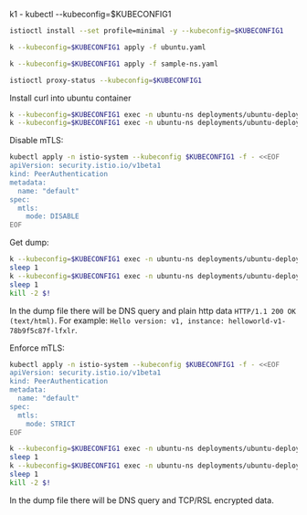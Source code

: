 k1 - kubectl --kubeconfig=$KUBECONFIG1

```bash
istioctl install --set profile=minimal -y --kubeconfig=$KUBECONFIG1
```

```bash
k --kubeconfig=$KUBECONFIG1 apply -f ubuntu.yaml
```

```bash
k --kubeconfig=$KUBECONFIG1 apply -f sample-ns.yaml
```

```bash
istioctl proxy-status --kubeconfig=$KUBECONFIG1
```

Install curl into ubuntu container
```bash
k --kubeconfig=$KUBECONFIG1 exec -n ubuntu-ns deployments/ubuntu-deployment -c ubuntu -- apt update
k --kubeconfig=$KUBECONFIG1 exec -n ubuntu-ns deployments/ubuntu-deployment -c ubuntu -- apt --yes install tcpdump curl
```

Disable mTLS:
```bash
kubectl apply -n istio-system --kubeconfig $KUBECONFIG1 -f - <<EOF
apiVersion: security.istio.io/v1beta1
kind: PeerAuthentication
metadata:
  name: "default"
spec:
  mtls:
    mode: DISABLE
EOF
```

Get dump:
```bash
k --kubeconfig=$KUBECONFIG1 exec -n ubuntu-ns deployments/ubuntu-deployment -c ubuntu -- tcpdump -U -w - >1-http.pcap &
sleep 1
k --kubeconfig=$KUBECONFIG1 exec -n ubuntu-ns deployments/ubuntu-deployment -c ubuntu -- curl helloworld.sample.svc:5000/hello -s
sleep 1
kill -2 $!
```

In the dump file there will be DNS query and plain http data `HTTP/1.1 200 OK  (text/html)`.
For example: `Hello version: v1, instance: helloworld-v1-78b9f5c87f-lfxlr`.

Enforce mTLS:
```bash
kubectl apply -n istio-system --kubeconfig $KUBECONFIG1 -f - <<EOF
apiVersion: security.istio.io/v1beta1
kind: PeerAuthentication
metadata:
  name: "default"
spec:
  mtls:
    mode: STRICT
EOF
```

```bash
k --kubeconfig=$KUBECONFIG1 exec -n ubuntu-ns deployments/ubuntu-deployment -c ubuntu -- tcpdump -U -w - >2-mtls.pcap &
sleep 1
k --kubeconfig=$KUBECONFIG1 exec -n ubuntu-ns deployments/ubuntu-deployment -c ubuntu -- curl helloworld.sample.svc:5000/hello -s
sleep 1
kill -2 $!
```

In the dump file there will be DNS query and TCP/RSL encrypted data.
